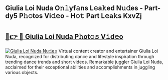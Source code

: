 ## Giulia Loi Nuda O𝚗𝚕yf𝚊ns L𝚎a𝚔ed N𝚞𝚍es - Part-dy5 P𝚑𝚘tos Vi𝚍𝚎o - H𝚘𝚝 Part L𝚎a𝚔s KxvZj

# <h2><a href="http://kf3wqcc.oniu.top/?m=Giulia+Loi+Nuda">🔗👉 🔴 Giulia Loi Nuda P𝚑ot𝚘𝚜 V𝚒d𝚎o</a></h2>

[![Giulia Loi Nuda Nu𝚍e𝚜](https://i.imgur.com/0qMVB7G.gif)](http://kf3wqcc.oniu.top/?m=Giulia+Loi+Nuda)
Virtual content creator and entertainer Giulia Loi Nuda, recognized for distributing dance and lifestyle inspiration through trending dance trends and short videos. Remarkable juggler Giulia Loi Nuda, acclaimed for their exceptional abilities and accomplishments in juggling various objects.  
